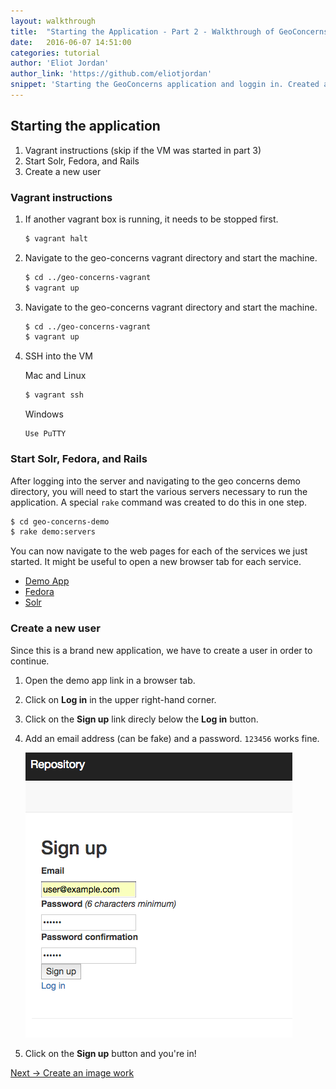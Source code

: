 ```yaml
---
layout: walkthrough
title:  "Starting the Application - Part 2 - Walkthrough of GeoConcerns"
date:   2016-06-07 14:51:00
categories: tutorial
author: 'Eliot Jordan'
author_link: 'https://github.com/eliotjordan'
snippet: 'Starting the GeoConcerns application and loggin in. Created as part of a tutorial series given as Walkthrough of GeoConcerns'
---
```


## Starting the application
  1. Vagrant instructions (skip if the VM was started in part 3)
  1. Start Solr, Fedora, and Rails
  1. Create a new user


### Vagrant instructions

1. If another vagrant box is running, it needs to be stopped first.

   ```sh
   $ vagrant halt
   ```

1. Navigate to the geo-concerns vagrant directory and start the machine.

   ```sh
   $ cd ../geo-concerns-vagrant
   $ vagrant up
   ```

1. Navigate to the geo-concerns vagrant directory and start the machine.

   ```sh
   $ cd ../geo-concerns-vagrant
   $ vagrant up
   ```

1. SSH into the VM

   Mac and Linux

   ```sh
   $ vagrant ssh
   ```

   Windows

   ```
   Use PuTTY
   ```

### Start Solr, Fedora, and Rails

After logging into the server and navigating to the geo concerns demo directory, you will need to start the various servers necessary to run the application. A special `rake` command was created to do this in one step.

```sh
$ cd geo-concerns-demo
$ rake demo:servers 
```

You can now navigate to the web pages for each of the services we just started. It might be useful to open a new browser tab for each service.

- [Demo App](http://127.0.0.1:3000)
- [Fedora](http://127.0.0.1:8984)
- [Solr](http://127.0.0.1:8983/solr)

### Create a new user

Since this is a brand new application, we have to create a user in order to continue.

1. Open the demo app link in a browser tab.
1. Click on **Log in** in the upper right-hand corner.
1. Click on the **Sign up** link direcly below the **Log in** button.
1. Add an email address (can be fake) and a password. `123456` works fine.

   ![sign_up](/images/sign_up.png)
1. Click on the **Sign up** button and you're in!

<div class='flash-notice'>
  <a href="{% post_url 2016-06-07-create-an-image-work %}">Next → Create an image work</a>
</div>
